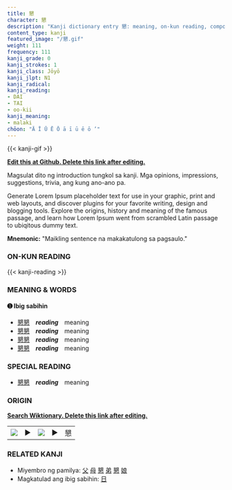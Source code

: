 ```yaml
---
title: 懇
character: 懇
description: "Kanji dictionary entry 懇: meaning, on-kun reading, compounds, origin, related kanji"
content_type: kanji
featured_image: "/懇.gif"
weight: 111
frequency: 111
kanji_grade: 0
kanji_strokes: 1
kanji_class: Jōyō
kanji_jlpt: N1
kanji_radical: 
kanji_reading: 
- DAI
- TAI
- oo-kii
kanji_meaning:
- malaki
chōon: "Ā Ī Ū Ē Ō ā ī ū ē ō ’"
---
```

[//]: # (Don't edit the line below. Kanji animated GIF code is automatically generated.)
{{< kanji-gif >}}

[//]: # (Edit below this line.)

**[Edit this at Github. Delete this link after editing.](https://github.com/tim0g/tim/tree/main/content/kanji/懇/index.md)**

Magsulat dito ng introduction tungkol sa kanji. Mga opinions, impressions, suggestions, trivia, ang kung ano-ano pa.

Generate Lorem Ipsum placeholder text for use in your graphic, print and web layouts, and discover plugins for your favorite writing, design and blogging tools. Explore the origins, history and meaning of the famous passage, and learn how Lorem Ipsum went from scrambled Latin passage to ubiqitous dummy text.
 
**Mnemonic:** "Maikling sentence na makakatulong sa pagsaulo."

### ON-KUN READING

[//]: # (Don't edit the line below. ON-KUN READING code is automatically generated.)
{{< kanji-reading >}}

### MEANING & WORDS

#### ➊ **Ibig sabihin**
  - [懇](../懇)[懇](../懇)　***reading***　meaning
  - [懇](../懇)[懇](../懇)　***reading***　meaning
  - [懇](../懇)[懇](../懇)　***reading***　meaning
  - [懇](../懇)[懇](../懇)　***reading***　meaning

### SPECIAL READING
  - [懇](../懇)[懇](../懇)　***reading***　meaning

### ORIGIN

**[Search Wiktionary. Delete this link after editing.](https://wiktionary.org/wiki/懇)**
<table class="kanji-table"><tr><td>
<img src="60px-懇-bronze.svg.png">
</td><td>▶</td><td>
<img src="60px-懇-oracle.svg.png">
</td><td>▶</td>
<td class="kanji-origin">懇</td>
</tr></table>

### RELATED KANJI
- Miyembro ng pamilya: [父](../父) [母](../母) [懇](../懇) [弟](../弟) [懇](../懇) [娘](../娘)
- Magkatulad ang ibig sabihin: [日](../日)
